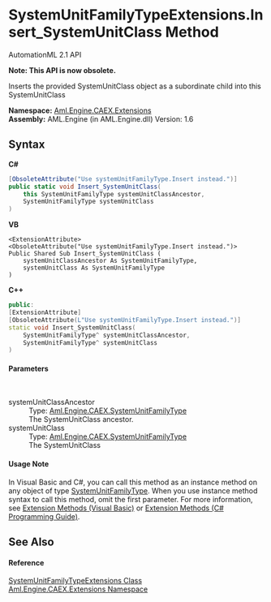 # SystemUnitFamilyTypeExtensions.Insert_SystemUnitClass Method 
AutomationML 2.1 API 

**Note: This API is now obsolete.**

Inserts the provided SystemUnitClass object as a subordinate child into this SystemUnitClass

**Namespace:**&nbsp;<a href="N_Aml_Engine_CAEX_Extensions">Aml.Engine.CAEX.Extensions</a><br />**Assembly:**&nbsp;AML.Engine (in AML.Engine.dll) Version: 1.6

## Syntax

**C#**<br />
``` C#
[ObsoleteAttribute("Use systemUnitFamilyType.Insert instead.")]
public static void Insert_SystemUnitClass(
	this SystemUnitFamilyType systemUnitClassAncestor,
	SystemUnitFamilyType systemUnitClass
)
```

**VB**<br />
``` VB
<ExtensionAttribute>
<ObsoleteAttribute("Use systemUnitFamilyType.Insert instead.")>
Public Shared Sub Insert_SystemUnitClass ( 
	systemUnitClassAncestor As SystemUnitFamilyType,
	systemUnitClass As SystemUnitFamilyType
)
```

**C++**<br />
``` C++
public:
[ExtensionAttribute]
[ObsoleteAttribute(L"Use systemUnitFamilyType.Insert instead.")]
static void Insert_SystemUnitClass(
	SystemUnitFamilyType^ systemUnitClassAncestor, 
	SystemUnitFamilyType^ systemUnitClass
)
```


#### Parameters
&nbsp;<dl><dt>systemUnitClassAncestor</dt><dd>Type: <a href="T_Aml_Engine_CAEX_SystemUnitFamilyType">Aml.Engine.CAEX.SystemUnitFamilyType</a><br />The SystemUnitClass ancestor.</dd><dt>systemUnitClass</dt><dd>Type: <a href="T_Aml_Engine_CAEX_SystemUnitFamilyType">Aml.Engine.CAEX.SystemUnitFamilyType</a><br />The SystemUnitClass</dd></dl>

#### Usage Note
In Visual Basic and C#, you can call this method as an instance method on any object of type <a href="T_Aml_Engine_CAEX_SystemUnitFamilyType">SystemUnitFamilyType</a>. When you use instance method syntax to call this method, omit the first parameter. For more information, see <a href="https://docs.microsoft.com/dotnet/visual-basic/programming-guide/language-features/procedures/extension-methods" target="_blank" rel="noopener noreferrer">Extension Methods (Visual Basic)</a> or <a href="https://docs.microsoft.com/dotnet/csharp/programming-guide/classes-and-structs/extension-methods" target="_blank" rel="noopener noreferrer">Extension Methods (C# Programming Guide)</a>.

## See Also


#### Reference
<a href="T_Aml_Engine_CAEX_Extensions_SystemUnitFamilyTypeExtensions">SystemUnitFamilyTypeExtensions Class</a><br /><a href="N_Aml_Engine_CAEX_Extensions">Aml.Engine.CAEX.Extensions Namespace</a><br />